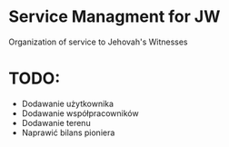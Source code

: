 # Service Managment for JW
 Organization of service to Jehovah's Witnesses

# TODO:
- Dodawanie użytkownika
- Dodawanie współpracowników
- Dodawanie terenu
- Naprawić bilans pioniera